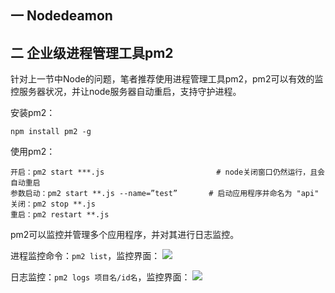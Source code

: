 ## 一 Nodedeamon

## 二 企业级进程管理工具pm2

针对上一节中Node的问题，笔者推荐使用进程管理工具pm2，pm2可以有效的监控服务器状况，并让node服务器自动重启，支持守护进程。  

安装pm2：
```
npm install pm2 -g
```

使用pm2：
```
开启：pm2 start ***.js		                    # node关闭窗口仍然运行，且会自动重启
参数启动：pm2 start **.js --name=”test” 		 # 启动应用程序并命名为 "api"
关闭：pm2 stop **.js
重启：pm2 restart **.js
```

pm2可以监控并管理多个应用程序，并对其进行日志监控。  

进程监控命令：`pm2 list`，监控界面：
![](/images/node/pm2list.png)

日志监控：`pm2 logs 项目名/id名`，监控界面：
![](/images/node/pm2logs.png)